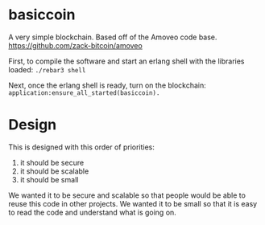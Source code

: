 basiccoin
=====

A very simple blockchain.
Based off of the Amoveo code base. https://github.com/zack-bitcoin/amoveo

First, to compile the software and start an erlang shell with the libraries loaded:
`./rebar3 shell`

Next, once the erlang shell is ready, turn on the blockchain:
`application:ensure_all_started(basiccoin).`


Design
=======

This is designed with this order of priorities:
1) it should be secure
2) it should be scalable
3) it should be small

We wanted it to be secure and scalable so that people would be able to reuse this code in other projects.
We wanted it to be small so that it is easy to read the code and understand what is going on.
